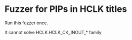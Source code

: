 # Fuzzer for PIPs in HCLK titles

Run this fuzzer once.

It cannot solve HCLK.HCLK_CK_INOUT_* family
